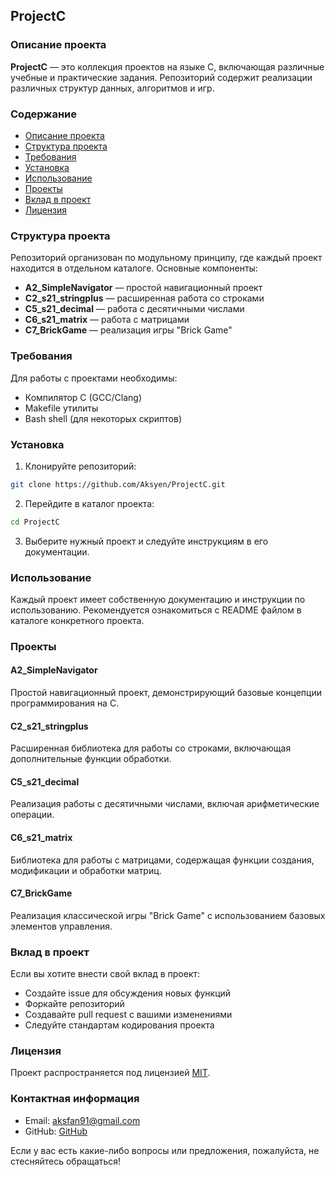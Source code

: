 ## ProjectC

### Описание проекта
**ProjectC** — это коллекция проектов на языке C, включающая различные учебные и практические задания. Репозиторий содержит реализации различных структур данных, алгоритмов и игр.

### Содержание
* [Описание проекта](#описание-проекта)
* [Структура проекта](#структура-проекта)
* [Требования](#требования)
* [Установка](#установка)
* [Использование](#использование)
* [Проекты](#проекты)
* [Вклад в проект](#вклад-в-проект)
* [Лицензия](#лицензия)

### Структура проекта
Репозиторий организован по модульному принципу, где каждый проект находится в отдельном каталоге. Основные компоненты:

* **A2_SimpleNavigator** — простой навигационный проект
* **C2_s21_stringplus** — расширенная работа со строками
* **C5_s21_decimal** — работа с десятичными числами
* **C6_s21_matrix** — работа с матрицами
* **C7_BrickGame** — реализация игры "Brick Game"

### Требования
Для работы с проектами необходимы:
* Компилятор C (GCC/Clang)
* Makefile утилиты
* Bash shell (для некоторых скриптов)

### Установка
1. Клонируйте репозиторий:
```bash
git clone https://github.com/Aksyen/ProjectC.git
```

2. Перейдите в каталог проекта:
```bash
cd ProjectC
```

3. Выберите нужный проект и следуйте инструкциям в его документации.

### Использование
Каждый проект имеет собственную документацию и инструкции по использованию. Рекомендуется ознакомиться с README файлом в каталоге конкретного проекта.

### Проекты

#### A2_SimpleNavigator
Простой навигационный проект, демонстрирующий базовые концепции программирования на C.

#### C2_s21_stringplus
Расширенная библиотека для работы со строками, включающая дополнительные функции обработки.

#### C5_s21_decimal
Реализация работы с десятичными числами, включая арифметические операции.

#### C6_s21_matrix
Библиотека для работы с матрицами, содержащая функции создания, модификации и обработки матриц.

#### C7_BrickGame
Реализация классической игры "Brick Game" с использованием базовых элементов управления.

### Вклад в проект
Если вы хотите внести свой вклад в проект:
* Создайте issue для обсуждения новых функций
* Форкайте репозиторий
* Создавайте pull request с вашими изменениями
* Следуйте стандартам кодирования проекта

### Лицензия
Проект распространяется под лицензией [MIT](LICENSE).

### Контактная информация
* Email: [aksfan91@gmail.com](mailto:aksfan91@gmail.com)
* GitHub: [GitHub](https://github.com/Aksyen)

Если у вас есть какие-либо вопросы или предложения, пожалуйста, не стесняйтесь обращаться!
